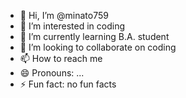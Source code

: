 - 👋 Hi, I’m @minato759
- 👀 I’m interested in coding
- 🌱 I’m currently learning B.A. student
- 💞️ I’m looking to collaborate on coding
- 📫 How to reach me 
- 😄 Pronouns: ...
- ⚡ Fun fact: no fun facts 

<!---
minato759/minato759 is a ✨ special ✨ repository because its `README.md` (this file) appears on your GitHub profile.
You can click the Preview link to take a look at your chang
